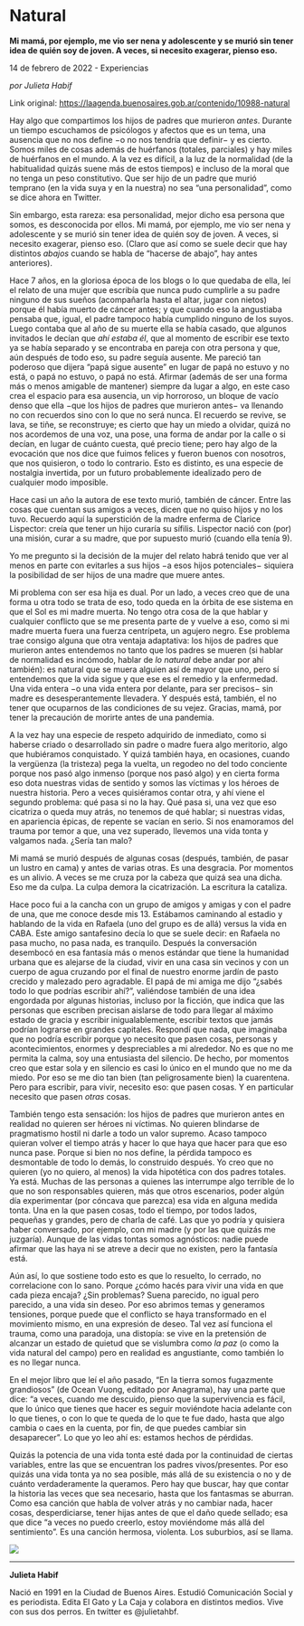 # Natural

**Mi mamá, por ejemplo, me vio ser nena y adolescente y se murió sin tener idea de quién soy de joven. A veces, si necesito exagerar, pienso eso.**

14 de febrero de 2022 - Experiencias

_por Julieta Habif_

Link original: https://laagenda.buenosaires.gob.ar/contenido/10988-natural



Hay algo que compartimos los hijos de padres que murieron *antes*. Durante un tiempo escuchamos de psicólogos y afectos que es un tema, una ausencia que no nos define −o no nos tendría que definir− y es cierto. Somos miles de cosas además de huérfanos (totales, parciales) y hay miles de huérfanos en el mundo. A la vez es difícil, a la luz de la normalidad (de la habitualidad quizás suene más de estos tiempos) e incluso de la moral que no tenga un peso constitutivo. Que ser hijo de un padre que murió temprano (en la vida suya y en la nuestra) no sea “una personalidad”, como se dice ahora en Twitter.




Sin embargo, esta rareza: esa personalidad, mejor dicho esa persona que somos, es desconocida por ellos. Mi mamá, por ejemplo, me vio ser nena y adolescente y se murió sin tener idea de quién soy de joven. A veces, si necesito exagerar, pienso eso. (Claro que así como se suele decir que hay distintos *abajos* cuando se habla de “hacerse de abajo”, hay antes anteriores).




Hace 7 años, en la gloriosa época de los blogs o lo que quedaba de ella, leí el relato de una mujer que escribía que nunca pudo cumplirle a su padre ninguno de sus sueños (acompañarla hasta el altar, jugar con nietos) porque él había muerto de cáncer antes; y que cuando eso la angustiaba pensaba que, igual, el padre tampoco había cumplido ninguno de los suyos. Luego contaba que al año de su muerte ella se había casado, que algunos invitados le decían que *ahí estaba él*, que al momento de escribir ese texto ya se había separado y se encontraba en pareja con otra persona y que, aún después de todo eso, su padre seguía ausente. Me pareció tan poderoso que dijera “papá sigue ausente” en lugar de papá no estuvo y no está, o papá no estuvo, o papá no está. Afirmar (además de ser una forma más o menos amigable de mantener) siempre da lugar a algo, en este caso crea el espacio para esa ausencia, un vip horroroso, un bloque de vacío denso que ella −que los hijos de padres que murieron antes− va llenando no con recuerdos sino con lo que no será nunca. El recuerdo se revive, se lava, se tiñe, se reconstruye; es cierto que hay un miedo a olvidar, quizá no nos acordemos de una voz, una pose, una forma de andar por la calle o si decían, en lugar de cuánto cuesta, qué precio tiene; pero hay algo de la evocación que nos dice que fuimos felices y fueron buenos con nosotros, que nos quisieron, o todo lo contrario. Esto es distinto, es una especie de nostalgia invertida, por un futuro probablemente idealizado pero de cualquier modo imposible.




Hace casi un año la autora de ese texto murió, también de cáncer. Entre las cosas que cuentan sus amigos a veces, dicen que no quiso hijos y no los tuvo. Recuerdo aquí la superstición de la madre enferma de Clarice Lispector: creía que tener un hijo curaría su sífilis. Lispector nació con (por) una misión, curar a su madre, que por supuesto murió (cuando ella tenía 9).




Yo me pregunto si la decisión de la mujer del relato habrá tenido que ver al menos en parte con evitarles a sus hijos −a esos hijos potenciales− siquiera la posibilidad de ser hijos de una madre que muere antes.




Mi problema con ser esa hija es dual. Por un lado, a veces creo que de una forma u otra todo se trata de eso, todo queda en la órbita de ese sistema en que el Sol es mi madre muerta. No tengo otra cosa de la que hablar y cualquier conflicto que se me presenta parte de y vuelve a eso, como si mi madre muerta fuera una fuerza centrípeta, un agujero negro. Ese problema trae consigo alguna que otra ventaja adaptativa: los hijos de padres que murieron antes entendemos no tanto que los padres se mueren (si hablar de normalidad es incómodo, hablar de *lo natural* debe andar por ahí también): es natural que se muera alguien así de mayor que uno, pero sí entendemos que la vida sigue y que ese es el remedio y la enfermedad. Una vida entera −o una vida entera por delante, para ser precisos− sin madre es desesperantemente llevadera. Y después está, también, el no tener que ocuparnos de las condiciones de su vejez. Gracias, mamá, por tener la precaución de morirte antes de una pandemia.




A la vez hay una especie de respeto adquirido de inmediato, como si haberse criado o desarrollado sin padre o madre fuera algo meritorio, algo que hubiéramos conquistado. Y quizá también haya, en ocasiones, cuando la vergüenza (la tristeza) pega la vuelta, un regodeo no del todo conciente porque nos pasó algo inmenso (porque nos pasó algo) y en cierta forma eso dota nuestras vidas de sentido y somos las víctimas y los héroes de nuestra historia. Pero a veces quisiéramos contar otra, y ahí viene el segundo problema: qué pasa si no la hay. Qué pasa si, una vez que eso cicatriza o queda muy atrás, no tenemos de qué hablar; si nuestras vidas, en apariencia épicas, de repente se vacían en serio. Si nos enamoramos del trauma por temor a que, una vez superado, llevemos una vida tonta y valgamos nada. ¿Sería tan malo?




Mi mamá se murió después de algunas cosas (después, también, de pasar un lustro en cama) y antes de varias otras. Es una desgracia. Por momentos es un alivio. A veces se me cruza por la cabeza que quizá sea una dicha. Eso me da culpa. La culpa demora la cicatrización. La escritura la cataliza.




Hace poco fui a la cancha con un grupo de amigos y amigas y con el padre de una, que me conoce desde mis 13. Estábamos caminando al estadio y hablando de la vida en Rafaela (uno del grupo es de allá) versus la vida en CABA. Este amigo santafesino decía lo que se suele decir: en Rafaela no pasa mucho, no pasa nada, es tranquilo. Después la conversación desembocó en esa fantasía más o menos estándar que tiene la humanidad urbana que es alejarse de la ciudad, vivir en una casa sin vecinos y con un cuerpo de agua cruzando por el final de nuestro enorme jardín de pasto crecido y malezado pero agradable. El papá de mi amiga me dijo “¿sabés todo lo que podrías escribir ahí?”, valiéndose también de una idea engordada por algunas historias, incluso por la ficción, que indica que las personas que escriben precisan aislarse de todo para llegar al máximo estado de gracia y escribir inigualablemente, escribir textos que jamás podrían lograrse en grandes capitales. Respondí que nada, que imaginaba que no podría escribir porque yo necesito que pasen cosas, personas y acontecimientos, enormes y despreciables a mi alrededor. No es que no me permita la calma, soy una entusiasta del silencio. De hecho, por momentos creo que estar sola y en silencio es casi lo único en el mundo que no me da miedo. Por eso se me dio tan bien (tan peligrosamente bien) la cuarentena. Pero para escribir, para vivir, necesito eso: que pasen cosas. Y en particular necesito que pasen *otras* cosas.




También tengo esta sensación: los hijos de padres que murieron antes en realidad no quieren ser héroes ni víctimas. No quieren blindarse de pragmatismo hostil ni darle a todo un valor supremo. Acaso tampoco quieran volver el tiempo atrás y hacer lo que haya que hacer para que eso nunca pase. Porque si bien no nos define, la pérdida tampoco es desmontable de todo lo demás, lo construido después. Yo creo que no quieren (yo no quiero, al menos) la vida hipotética con dos padres totales. Ya está. Muchas de las personas a quienes las interrumpe algo terrible de lo que no son responsables quieren, más que otros escenarios, poder algún día experimentar (por cóncava que parezca) esa vida en alguna medida tonta. Una en la que pasen cosas, todo el tiempo, por todos lados, pequeñas y grandes, pero de charla de café. Las que yo podría y quisiera haber conversado, por ejemplo, con mi madre (y por las que quizás me juzgaría). Aunque de las vidas tontas somos agnósticos: nadie puede afirmar que las haya ni se atreve a decir que no existen, pero la fantasía está.




Aún así, lo que sostiene todo esto es que lo resuelto, lo cerrado, no correlacione con lo sano. Porque ¿cómo hacés para vivir una vida en que cada pieza encaja? ¿Sin problemas? Suena parecido, no igual pero parecido, a una vida sin deseo. Por eso abrimos temas y generamos tensiones, porque puede que el conflicto se haya transformado en el movimiento mismo, en una expresión de deseo. Tal vez así funciona el trauma, como una paradoja, una distopía: se vive en la pretensión de alcanzar un estado de quietud que se vislumbra como *la paz* (o como la vida natural del campo) pero en realidad es angustiante, como también lo es no llegar nunca.




En el mejor libro que leí el año pasado, “En la tierra somos fugazmente grandiosos” (de Ocean Vuong, editado por Anagrama), hay una parte que dice: “a veces, cuando me descuido, pienso que la supervivencia es fácil, que lo único que tienes que hacer es seguir moviéndote hacia adelante con lo que tienes, o con lo que te queda de lo que te fue dado, hasta que algo cambia o caes en la cuenta, por fin, de que puedes cambiar sin desaparecer”. Lo que yo leo ahí es: estamos hechos de pérdidas.




Quizás la potencia de una vida tonta esté dada por la continuidad de ciertas variables, entre las que se encuentran los padres vivos/presentes. Por eso quizás una vida tonta ya no sea posible, más allá de su existencia o no y de cuánto verdaderamente la queramos. Pero hay que buscar, hay que contar la historia las veces que sea necesario, hasta que los fantasmas se aburran. Como esa canción que habla de volver atrás y no cambiar nada, hacer cosas, desperdiciarse, tener hijas antes de que el daño quede sellado; esa que dice “a veces no puedo creerlo, estoy moviéndome más allá del sentimiento”. Es una canción hermosa, violenta. Los suburbios, así se llama.




[![](https://img.youtube.com/vi/5Euj9f3gdyM/0.jpg)](https://www.youtube.com/watch?v=5Euj9f3gdyM)




---




**Julieta Habif**




Nació en 1991 en la Ciudad de Buenos Aires. Estudió Comunicación Social y es periodista. Edita El Gato y La Caja y colabora en distintos medios. Vive con sus dos perros. En twitter es @julietahbf.



